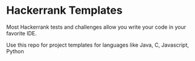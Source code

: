 Hackerrank Templates
====================

Most Hackerrank tests and challenges allow you write your code in your favorite IDE.

Use this repo for project templates for languages like Java, C, Javascript, Python

